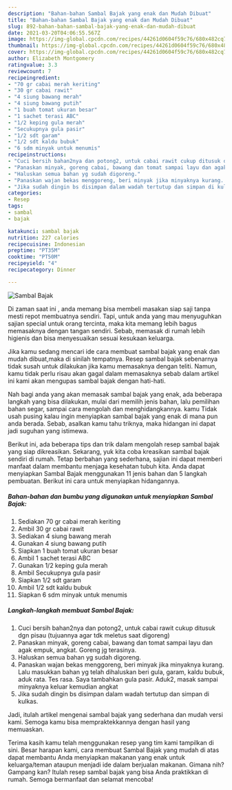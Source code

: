 ```yaml
---
description: "Bahan-bahan Sambal Bajak yang enak dan Mudah Dibuat"
title: "Bahan-bahan Sambal Bajak yang enak dan Mudah Dibuat"
slug: 892-bahan-bahan-sambal-bajak-yang-enak-dan-mudah-dibuat
date: 2021-03-20T04:06:55.567Z
image: https://img-global.cpcdn.com/recipes/44261d0604f59c76/680x482cq70/sambal-bajak-foto-resep-utama.jpg
thumbnail: https://img-global.cpcdn.com/recipes/44261d0604f59c76/680x482cq70/sambal-bajak-foto-resep-utama.jpg
cover: https://img-global.cpcdn.com/recipes/44261d0604f59c76/680x482cq70/sambal-bajak-foto-resep-utama.jpg
author: Elizabeth Montgomery
ratingvalue: 3.3
reviewcount: 7
recipeingredient:
- "70 gr cabai merah keriting"
- "30 gr cabai rawit"
- "4 siung bawang merah"
- "4 siung bawang putih"
- "1 buah tomat ukuran besar"
- "1 sachet terasi ABC"
- "1/2 keping gula merah"
- "Secukupnya gula pasir"
- "1/2 sdt garam"
- "1/2 sdt kaldu bubuk"
- "6 sdm minyak untuk menumis"
recipeinstructions:
- "Cuci bersih bahan2nya dan potong2, untuk cabai rawit cukup ditusuk dgn pisau (tujuannya agar tdk meletus saat digoreng)"
- "Panaskan minyak, goreng cabai, bawang dan tomat sampai layu dan agak empuk, angkat. Goreng jg terasinya."
- "Haluskan semua bahan yg sudah digoreng."
- "Panaskan wajan bekas menggoreng, beri minyak jika minyaknya kurang. Lalu masukkan bahan yg telah dihaluskan beri gula, garam, kaldu bubuk, aduk rata. Tes rasa. Saya tambahkan gula pasir. Aduk2, masak sampai minyaknya keluar kemudian angkat"
- "Jika sudah dingin bs disimpan dalam wadah tertutup dan simpan di kulkas."
categories:
- Resep
tags:
- sambal
- bajak

katakunci: sambal bajak 
nutrition: 227 calories
recipecuisine: Indonesian
preptime: "PT35M"
cooktime: "PT50M"
recipeyield: "4"
recipecategory: Dinner

---
```



![Sambal Bajak](https://img-global.cpcdn.com/recipes/44261d0604f59c76/680x482cq70/sambal-bajak-foto-resep-utama.jpg)

Di zaman  saat ini , anda memang bisa membeli masakan siap saji tanpa mesti repot membuatnya sendiri. Tapi, untuk anda yang mau menyuguhkan sajian special untuk orang tercinta, maka kita memang lebih bagus memasaknya dengan tangan sendiri. Sebab, memasak di rumah lebih higienis dan bisa menyesuaikan sesuai kesukaan keluarga.

Jika kamu sedang mencari ide cara membuat sambal bajak yang enak dan mudah dibuat,maka di sinilah tempatnya. Resep sambal bajak  sebenarnya tidak susah untuk dilakukan jika kamu memasaknya dengan teliti. Namun, kamu tidak perlu risau akan gagal dalam memasaknya 
sebab dalam artikel ini kami akan mengupas sambal bajak dengan hati-hati.  



Nah bagi anda yang akan memasak sambal bajak yang enak, ada beberapa langkah yang bisa dilakukan, mulai dari memilih jenis bahan, lalu pemilihan bahan segar, sampai cara mengolah dan menghidangkannya. kamu Tidak usah pusing kalau ingin menyiapkan sambal bajak yang enak di mana pun anda berada. Sebab, asalkan kamu  tahu triknya, maka hidangan ini dapat jadi suguhan yang istimewa.

Berikut ini, ada beberapa tips dan trik dalam mengolah resep sambal bajak yang siap dikreasikan. Sekarang, yuk kita coba kreasikan sambal bajak sendiri di rumah. Tetap berbahan yang sederhana, sajian ini dapat memberi manfaat dalam membantu menjaga kesehatan tubuh kita. Anda dapat menyiapkan Sambal Bajak menggunakan 11 jenis bahan dan 5 langkah pembuatan. Berikut ini cara untuk menyiapkan hidangannya.

<!--inarticleads1-->

##### Bahan-bahan dan bumbu yang digunakan untuk menyiapkan Sambal Bajak:

1. Sediakan 70 gr cabai merah keriting
1. Ambil 30 gr cabai rawit
1. Sediakan 4 siung bawang merah
1. Gunakan 4 siung bawang putih
1. Siapkan 1 buah tomat ukuran besar
1. Ambil 1 sachet terasi ABC
1. Gunakan 1/2 keping gula merah
1. Ambil Secukupnya gula pasir
1. Siapkan 1/2 sdt garam
1. Ambil 1/2 sdt kaldu bubuk
1. Siapkan 6 sdm minyak untuk menumis




<!--inarticleads2-->

##### Langkah-langkah membuat Sambal Bajak:

1. Cuci bersih bahan2nya dan potong2, untuk cabai rawit cukup ditusuk dgn pisau (tujuannya agar tdk meletus saat digoreng)
1. Panaskan minyak, goreng cabai, bawang dan tomat sampai layu dan agak empuk, angkat. Goreng jg terasinya.
1. Haluskan semua bahan yg sudah digoreng.
1. Panaskan wajan bekas menggoreng, beri minyak jika minyaknya kurang. Lalu masukkan bahan yg telah dihaluskan beri gula, garam, kaldu bubuk, aduk rata. Tes rasa. Saya tambahkan gula pasir. Aduk2, masak sampai minyaknya keluar kemudian angkat
1. Jika sudah dingin bs disimpan dalam wadah tertutup dan simpan di kulkas.




Jadi, itulah artikel mengenai  sambal bajak  yang sederhana dan mudah versi kami. Semoga kamu bisa mempraktekkannya dengan hasil yang memuaskan. 

Terima kasih kamu telah menggunakan resep yang tim kami tampilkan di sini. Besar harapan kami, cara membuat  Sambal Bajak yang mudah di atas dapat membantu Anda menyiapkan makanan yang enak untuk keluarga/teman ataupun menjadi ide dalam berjualan makanan. Gimana nih? Gampang kan? Itulah resep sambal bajak yang bisa Anda praktikkan di rumah. Semoga bermanfaat dan selamat mencoba!

